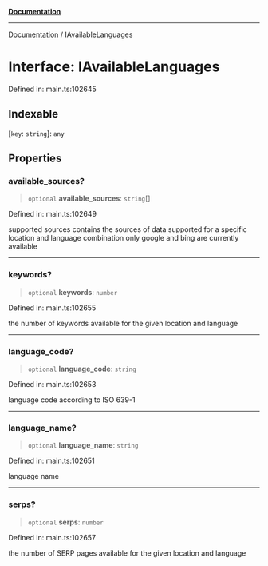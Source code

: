[**Documentation**](../README.md)

***

[Documentation](../README.md) / IAvailableLanguages

# Interface: IAvailableLanguages

Defined in: main.ts:102645

## Indexable

\[`key`: `string`\]: `any`

## Properties

### available\_sources?

> `optional` **available\_sources**: `string`[]

Defined in: main.ts:102649

supported sources
contains the sources of data supported for a specific location and language combination
only google and bing are currently available

***

### keywords?

> `optional` **keywords**: `number`

Defined in: main.ts:102655

the number of keywords available for the given location and language

***

### language\_code?

> `optional` **language\_code**: `string`

Defined in: main.ts:102653

language code according to ISO 639-1

***

### language\_name?

> `optional` **language\_name**: `string`

Defined in: main.ts:102651

language name

***

### serps?

> `optional` **serps**: `number`

Defined in: main.ts:102657

the number of SERP pages available for the given location and language
